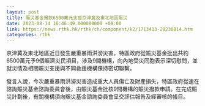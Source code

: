 ```yaml
---
layout: post
title: 賑災基金撥款6500萬元支援京津冀及東北地區賑災
date: 2023-08-14 16:46:49.000000000 +08:00
link: https://news.rthk.hk/rthk/ch/component/k2/1713413-20230814.htm
categories: rthk
---
```


京津冀及東北地區近日發生嚴重暴雨洪澇災害，特區政府從賑災基金批出共約6500萬元予9個賑濟災民項目，涉及9間機構，向內地受災同胞表示深切慰問，並就災情及相關賑災支援與不同救援機構保持密切聯繫。

發言人說，今次嚴重暴雨洪澇災害造成重大人員傷亡及財產損失，特區政府從速在諮詢賑災基金諮詢委員會後，由賑災基金批核9間機構的賑災撥款申請。在完成賑災計劃後，有關機構須向賑災基金諮詢委員會呈交評估報告及經審核的帳目。
